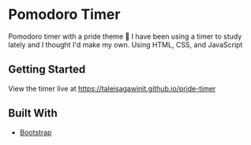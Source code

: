# Pomodoro Timer
Pomodoro timer with a pride theme 🌈 I have been using a timer to study lately and I thought I'd make my own. Using HTML, CSS, and JavaScript

## Getting Started

View the timer live at <https://taleisagawinit.github.io/pride-timer>

## Built With

* [Bootstrap](https://getbootstrap.com/)



